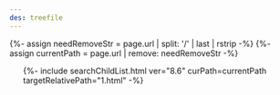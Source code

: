```yaml
---
des: treefile
---
```



{%- assign needRemoveStr = page.url |  split: '/' | last | rstrip -%}
{%- assign currentPath = page.url | remove: needRemoveStr -%}

<ul>
    {%- include searchChildList.html ver="8.6" curPath=currentPath targetRelativePath="1.html" -%}
    <!-- {%- include searchChildList.html path="2.html" ver="8.6" -%}
    {%- include searchChildList.html path="3.html" ver="8.6" -%} -->
</ul>